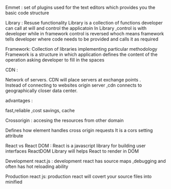 Emmet : set of plugins used for the text editors which provides you the basic code structure 

Library : 
Resuse functionality 
Library is a collection of functions developer can call at will and control the applicatoin
In Library ,control is with developer while in framework control is reversed whoch means framework tells developer 
where code needs to be provided and calls it as required

Framework: Collection of libraries implementing particular methodology 
Framework is a structure in which application defines the content of the operation asking developer to fill in the spaces

CDN : 

Network of servers.
CDN will place servers at exchange points .  
Instead of connecting to websites origin server ,cdn connects to geographically closer data center.

advantages : 

fast,reliable ,cost savings, cache

Crossorigin  : accesing the resources from other domain 

Defines how element handles cross origin requests 
It is a cors setting attribute 

React vs React DOM : 
React is a javascript library for building user interfaces 
ReactDOM Library will helps React to render in DOM 

Development react.js : 
development react has source maps ,debugging and often has hot reloading ability  

Production react js:
production react will covert your source files into minified 
